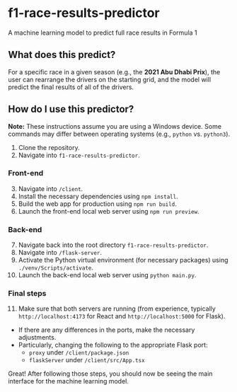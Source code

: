# f1-race-results-predictor
 A machine learning model to predict full race results in Formula 1

## What does this predict?
For a specific race in a given season (e.g., the **2021 Abu Dhabi Prix**), the user can rearrange the drivers on the starting grid, and the model will predict the final results of all of the drivers.

## How do I use this predictor?
**Note:** These instructions assume you are using a Windows device. Some commands may differ between operating systems (e.g., `python` vs. `python3`).

1. Clone the repository.
2. Navigate into `f1-race-results-predictor`.

### Front-end
3. Navigate into `/client`.
4. Install the necessary dependencies using `npm install`.
5. Build the web app for production using `npm run build`.
6. Launch the front-end local web server using `npm run preview`.

### Back-end
7. Navigate back into the root directory `f1-race-results-predictor`.
8. Navigate into `/flask-server`.
9. Activate the Python virtual environment (for necessary packages) using `./venv/Scripts/activate`.
10. Launch the back-end local web server using `python main.py`.

### Final steps
11. Make sure that both servers are running (from experience, typically `http://localhost:4173` for React and `http://localhost:5000` for Flask).
  - If there are any differences in the ports, make the necessary adjustments.
  - Particularly, changing the following to the appropriate Flask port:
    - `proxy` under `/client/package.json`
    - `flaskServer` under `/client/src/App.tsx`

Great! After following those steps, you should now be seeing the main interface for the machine learning model.